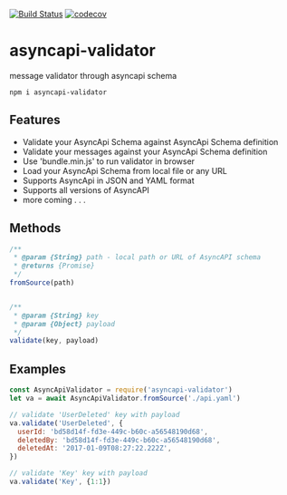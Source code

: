[![Build Status](https://travis-ci.org/WaleedAshraf/asyncapi-validator.svg?branch=master)](https://travis-ci.org/WaleedAshraf/asyncapi-validator) [![codecov](https://codecov.io/gh/WaleedAshraf/asyncapi-validator/branch/master/graph/badge.svg)](https://codecov.io/gh/WaleedAshraf/asyncapi-validator)

# asyncapi-validator

message validator through asyncapi schema

`npm i asyncapi-validator`

## Features
- Validate your AsyncApi Schema against AsyncApi Schema definition
- Validate your messages against your AsyncApi Schema definition
- Use 'bundle.min.js' to run validator in browser
- Load your AsyncApi Schema from local file or any URL
- Supports AsyncApi in JSON and YAML format
- Supports all versions of AsyncAPI
- more coming . . .



## Methods
```javascript
/**
 * @param {String} path - local path or URL of AsyncAPI schema
 * @returns {Promise}
 */
fromSource(path)


/**
 * @param {String} key
 * @param {Object} payload
 */
validate(key, payload)
```

## Examples
```javascript
const AsyncApiValidator = require('asyncapi-validator')
let va = await AsyncApiValidator.fromSource('./api.yaml')

// validate 'UserDeleted' key with payload
va.validate('UserDeleted', {
  userId: 'bd58d14f-fd3e-449c-b60c-a56548190d68',
  deletedBy: 'bd58d14f-fd3e-449c-b60c-a56548190d68',
  deletedAt: '2017-01-09T08:27:22.222Z',
})

// validate 'Key' key with payload
va.validate('Key', {1:1})
```
